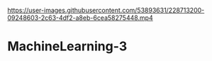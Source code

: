 

https://user-images.githubusercontent.com/53893631/228713200-09248603-2c63-4df2-a8eb-6cea58275448.mp4

# MachineLearning-3
